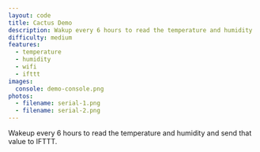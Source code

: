 ```yaml
---
layout: code
title: Cactus Demo
description: Wakup every 6 hours to read the temperature and humidity
difficulty: medium
features:
  - temperature
  - humidity
  - wifi
  - ifttt
images:
  console: demo-console.png
photos:
  - filename: serial-1.png
  - filename: serial-2.png
---
```


Wakeup every 6 hours to read the temperature and humidity and send that value to IFTTT.
